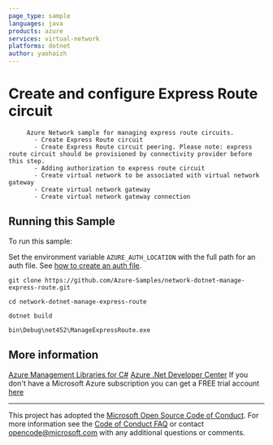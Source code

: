 ```yaml
---
page_type: sample
languages: java
products: azure
services: virtual-network
platforms: dotnet
author: yaohaizh
---
```


# Create and configure Express Route circuit #

         Azure Network sample for managing express route circuits.
           - Create Express Route circuit
           - Create Express Route circuit peering. Please note: express route circuit should be provisioned by connectivity provider before this step.
           - Adding authorization to express route circuit
           - Create virtual network to be associated with virtual network gateway
           - Create virtual network gateway
           - Create virtual network gateway connection


## Running this Sample ##

To run this sample:

Set the environment variable `AZURE_AUTH_LOCATION` with the full path for an auth file. See [how to create an auth file](https://github.com/Azure/azure-libraries-for-net/blob/master/AUTH.md).

    git clone https://github.com/Azure-Samples/network-dotnet-manage-express-route.git

    cd network-dotnet-manage-express-route
  
    dotnet build
    
    bin\Debug\net452\ManageExpressRoute.exe

## More information ##

[Azure Management Libraries for C#](https://github.com/Azure/azure-sdk-for-net/tree/Fluent)
[Azure .Net Developer Center](https://azure.microsoft.com/en-us/develop/net/)
If you don't have a Microsoft Azure subscription you can get a FREE trial account [here](http://go.microsoft.com/fwlink/?LinkId=330212)

---

This project has adopted the [Microsoft Open Source Code of Conduct](https://opensource.microsoft.com/codeofconduct/). For more information see the [Code of Conduct FAQ](https://opensource.microsoft.com/codeofconduct/faq/) or contact [opencode@microsoft.com](mailto:opencode@microsoft.com) with any additional questions or comments.